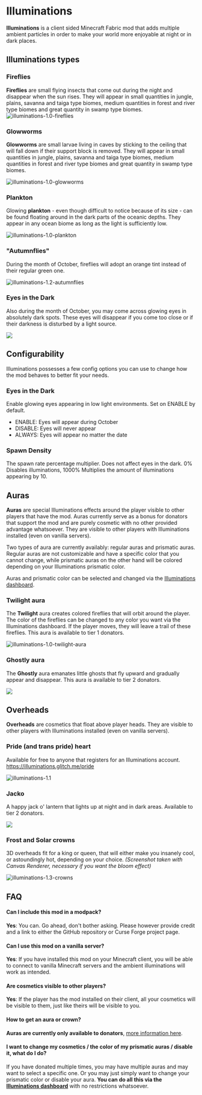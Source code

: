 # Illuminations

**Illuminations** is a client sided Minecraft Fabric mod that adds multiple ambient particles in order to make your world more enjoyable at night or in dark places.

## Illuminations types

### Fireflies

**Fireflies** are small flying insects that come out during the night and disappear when the sun rises. They will appear in small quantities in jungle, plains, savanna and taiga type biomes, medium quantities in forest and river type biomes and great quantity in swamp type biomes.![illuminations-1.0-fireflies](README.assets/illuminations-1.0-fireflies.png)

### Glowworms

**Glowworms** are small larvae living in caves by sticking to the ceiling that will fall down if their support block is removed. They will appear in small quantities in jungle, plains, savanna and taiga type biomes, medium quantities in forest and river type biomes and great quantity in swamp type biomes.

![illuminations-1.0-glowworms](README.assets/illuminations-1.0-glowworms.png)

### Plankton

Glowing **plankton** - even though difficult to notice because of its size - can be found floating around in the dark parts of the oceanic depths. They appear in any ocean biome as long as the light is sufficiently low.

![illuminations-1.0-plankton](README.assets/illuminations-1.0-plankton.png)

### "Autumnflies"

During the month of October, fireflies will adopt an orange tint instead of their regular green one.

![illuminations-1.2-autumnflies](README.assets/illuminations-1.2-autumnflies.png)

### Eyes in the Dark

Also during the month of October, you may come across glowing eyes in absolutely dark spots. These eyes will disappear if you come too close or if their darkness is disturbed by a light source.

![](README.assets/illuminations-1.2-eyes.png)

## Configurability

Illuminations possesses a few config options you can use to change how the mod behaves to better fit your needs.

### Eyes in the Dark

Enable glowing eyes appearing in low light environments. Set on ENABLE by default.
- ENABLE: Eyes will appear during October
- DISABLE: Eyes will never appear
- ALWAYS: Eyes will appear no matter the date

### Spawn Density

The spawn rate percentage multiplier. Does not affect eyes in the dark.
0% Disables illuminations, 1000% Multiplies the amount of illuminations appearing by 10.

## Auras

**Auras** are special Illuminations effects around the player visible to other players that have the mod. Auras currently serve as a bonus for donators that support the mod and are purely cosmetic with no other provided advantage whatsoever. They are visible to other players with Illuminations installed (even on vanilla servers).

Two types of aura are currently availably: regular auras and prismatic auras. Regular auras are not customizable and have a specific color that you cannot change, while prismatic auras on the other hand will be colored depending on your Illuminations prismatic color.

Auras and prismatic color can be selected and changed via the [Illuminations dashboard](https://illuminations.glitch.me/).

### Twilight aura

The **Twilight** aura creates colored fireflies  that will orbit around the player. The color of the fireflies can be changed to any color you want via the Illuminations dashboard. If the player moves, they will leave a trail of these fireflies. This aura is available to tier 1 donators.

![illuminations-1.0-twilight-aura](README.assets/illuminations-1.0-twilight-aura.gif)

### Ghostly aura

The **Ghostly** aura emanates little ghosts that fly upward and gradually appear and disappear. This aura is available to tier 2 donators.

![](README.assets/illuminations-1.2-ghostly-aura.gif)

## Overheads

**Overheads** are cosmetics that float above player heads. They are visible to other players with Illuminations installed (even on vanilla servers).

### Pride (and trans pride) heart

Available for free to anyone that registers for an Illuminations account. https://illuminations.glitch.me/pride

![illuminations-1.1](README.assets/illuminations-1.1.png)

### Jacko

A happy jack o' lantern that lights up at night and in dark areas. Available to tier 2 donators.

![](README.assets/illuminations-1.2-jacko.gif)

### Frost and Solar crowns

3D overheads fit for a king or queen, that will either make you insanely cool, or astoundingly hot, depending on your choice. *(Screenshot taken with Canvas Renderer, necessary if you want the bloom effect)*

![illuminations-1.3-crowns](README.assets//illuminations-1.3-crowns.png)

## FAQ

#### Can I include this mod in a modpack?

**Yes**: You can. Go ahead, don't bother asking. Please however provide credit and a link to either the GitHub repository or Curse Forge project page.

#### Can I use this mod on a vanilla server?

**Yes**: If you have installed this mod on your Minecraft client, you will be able to connect to vanilla Minecraft servers and the ambient illuminations will work as intended.

#### Are cosmetics visible to other players?

**Yes**: If the player has the mod installed on their client, all your cosmetics will be visible to them, just like theirs will be visible to you.

#### How to get an aura or crown?

**Auras are currently only available to donators**, [more information here](https://illuminations.glitch.me/register).

#### I want to change my cosmetics / the color of my prismatic auras / disable it, what do I do?

If you have donated multiple times, you may have multiple auras and may want to select a specific one. Or you may just simply want to change your prismatic color or disable your aura. **You can do all this via the [Illuminations dashboard](https://illuminations.glitch.me/)** with no restrictions whatsoever.
